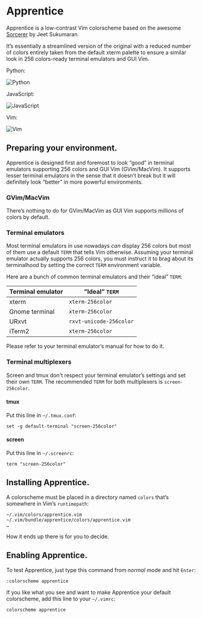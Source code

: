 # Apprentice

Apprentice is a low-contrast Vim colorscheme based on the awesome [Sorcerer](http://www.vim.org/scripts/script.php?script_id=3299) by Jeet Sukumaran.

It’s essentially a streamlined version of the original with a reduced number of colors entirely taken from the default xterm palette to ensure a similar look in 256 colors-ready terminal emulators and GUI Vim.

Python:

![Python](https://raw.githubusercontent.com/romainl/Apprentice/master/screenshots/apprentice_py.png)

JavaScript:

![JavaScript](https://raw.githubusercontent.com/romainl/Apprentice/master/screenshots/apprentice_js.png)

Vim:

![Vim](https://raw.githubusercontent.com/romainl/Apprentice/master/screenshots/apprentice_vim.png)

## Preparing your environment.

Apprentice is designed first and foremost to look “good” in terminal emulators supporting 256 colors and GUI Vim (GVim/MacVim). It supports lesser terminal emulators in the sense that it doesn’t break but it will definitely look “better” in more powerful environments.

### GVim/MacVim

There’s nothing to do for GVim/MacVim as GUI Vim supports millions of colors by default.

### Terminal emulators

Most terminal emulators in use nowadays *can* display 256 colors but most of them use a default `TERM` that tells Vim otherwise. Assuming your terminal emulator actually supports 256 colors, you must instruct it to brag about its terminalhood by setting the correct `TERM` environment variable.

Here are a bunch of common terminal emulators and their “ideal” `TERM`:

| Terminal emulator | ”Ideal” `TERM`          |
|-------------------|-------------------------|
| xterm             | `xterm-256color`        |
| Gnome terminal    | `xterm-256color`        |
| URxvt             | `rxvt-unicode-256color` |
| iTerm2            | `xterm-256color`        |

Please refer to your terminal emulator’s manual for how to do it.

### Terminal multiplexers

Screen and tmux don't respect your terminal emulator’s settings and set their own `TERM`. The recommended `TERM` for both multiplexers is `screen-256color`.

#### tmux

Put this line in `~/.tmux.conf`:

    set -g default-terminal "screen-256color"

#### screen

Put this line in `~/.screenrc`:

    term "screen-256color"

## Installing Apprentice.

A colorscheme must be placed in a directory named `colors` that’s somewhere in Vim’s `runtimepath`:

    ~/.vim/colors/apprentice.vim
    ~/.vim/bundle/apprentice/colors/apprentice.vim
    …

How it ends up there is for you to decide.

## Enabling Apprentice.

To test Apprentice, just type this command from *normal* mode and hit `Enter`:

    :colorscheme apprentice

If you like what you see and want to make Apprentice your default colorscheme, add this line to your `~/.vimrc`:

    colorscheme apprentice
